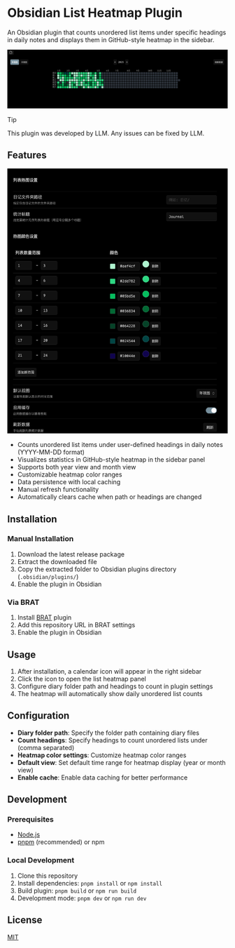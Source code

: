 # Obsidian List Heatmap Plugin

An Obsidian plugin that counts unordered list items under specific headings in daily notes and displays them in GitHub-style heatmap in the sidebar.

![](image/image.png)

> [!TIP]
> This plugin was developed by LLM. Any issues can be fixed by LLM.

## Features
![](image/image_01.png)
- Counts unordered list items under user-defined headings in daily notes (YYYY-MM-DD format)
- Visualizes statistics in GitHub-style heatmap in the sidebar panel
- Supports both year view and month view
- Customizable heatmap color ranges
- Data persistence with local caching
- Manual refresh functionality
- Automatically clears cache when path or headings are changed

## Installation

### Manual Installation

1. Download the latest release package
2. Extract the downloaded file
3. Copy the extracted folder to Obsidian plugins directory (`.obsidian/plugins/`)
4. Enable the plugin in Obsidian

### Via BRAT

1. Install [BRAT](https://github.com/TfTHacker/obsidian42-brat) plugin
2. Add this repository URL in BRAT settings
3. Enable the plugin in Obsidian

## Usage

1. After installation, a calendar icon will appear in the right sidebar
2. Click the icon to open the list heatmap panel
3. Configure diary folder path and headings to count in plugin settings
4. The heatmap will automatically show daily unordered list counts

## Configuration

- **Diary folder path**: Specify the folder path containing diary files
- **Count headings**: Specify headings to count unordered lists under (comma separated)
- **Heatmap color settings**: Customize heatmap color ranges
- **Default view**: Set default time range for heatmap display (year or month view)
- **Enable cache**: Enable data caching for better performance

## Development

### Prerequisites

- [Node.js](https://nodejs.org/)
- [pnpm](https://pnpm.io/) (recommended) or npm

### Local Development

1. Clone this repository
2. Install dependencies: `pnpm install` or `npm install`
3. Build plugin: `pnpm build` or `npm run build`
4. Development mode: `pnpm dev` or `npm run dev`

## License

[MIT](LICENSE)
